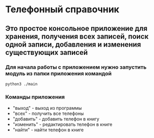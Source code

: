 # Телефонный справочник

## Это простое консольное приложение для хранения, получения всех записей, поиск одной записи, добавления и изменения существующих записей

### Для начала работы с приложением нужно запустить модуль из папки приложения командой

```shell
python3 ./main
```

### Команды приложения

- "выход" - выход из программы
- "всех" - получить все телефоны
- "добавить" - добавить телефон в книгу
- "изменить" - редактировать телефон в книге
- "найти" - найти телефон в книге
